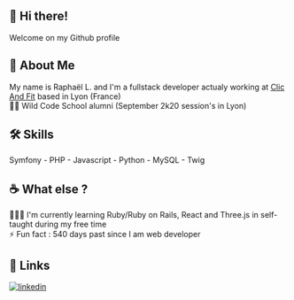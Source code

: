
## 👋 Hi there!

Welcome on my Github profile


## 🚀 About Me
My name is Raphaël L. and I'm a fullstack developer actualy working at [Clic And Fit](https://clicandfit.com) based in Lyon (France)\
👨‍🎓 Wild Code School alumni (September 2k20 session's in Lyon)

## 🛠 Skills
Symfony - PHP - Javascript - Python - MySQL - Twig


## ☕️ What else ?

👩‍💻💎 I'm currently learning Ruby/Ruby on Rails, React and Three.js in self-taught during my free time \
⚡️ Fun fact : 540 days past since I am web developer

## 🔗 Links
[![linkedin](https://img.shields.io/badge/linkedin-0A66C2?style=for-the-badge&logo=linkedin&logoColor=white)](https://www.linkedin.com/in/raphael-liere/)
